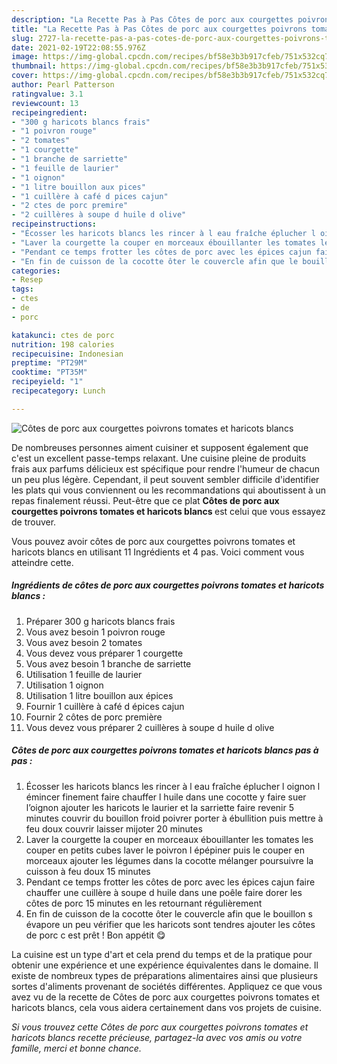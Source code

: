 ```yaml
---
description: "La Recette Pas à Pas Côtes de porc aux courgettes poivrons tomates et haricots blancs"
title: "La Recette Pas à Pas Côtes de porc aux courgettes poivrons tomates et haricots blancs"
slug: 2727-la-recette-pas-a-pas-cotes-de-porc-aux-courgettes-poivrons-tomates-et-haricots-blancs
date: 2021-02-19T22:08:55.976Z
image: https://img-global.cpcdn.com/recipes/bf58e3b3b917cfeb/751x532cq70/cotes-de-porc-aux-courgettes-poivrons-tomates-et-haricots-blancs-photo-principale-de-la-recette.jpg
thumbnail: https://img-global.cpcdn.com/recipes/bf58e3b3b917cfeb/751x532cq70/cotes-de-porc-aux-courgettes-poivrons-tomates-et-haricots-blancs-photo-principale-de-la-recette.jpg
cover: https://img-global.cpcdn.com/recipes/bf58e3b3b917cfeb/751x532cq70/cotes-de-porc-aux-courgettes-poivrons-tomates-et-haricots-blancs-photo-principale-de-la-recette.jpg
author: Pearl Patterson
ratingvalue: 3.1
reviewcount: 13
recipeingredient:
- "300 g haricots blancs frais"
- "1 poivron rouge"
- "2 tomates"
- "1 courgette"
- "1 branche de sarriette"
- "1 feuille de laurier"
- "1 oignon"
- "1 litre bouillon aux pices"
- "1 cuillère à café d pices cajun"
- "2 ctes de porc premire"
- "2 cuillères à soupe d huile d olive"
recipeinstructions:
- "Écosser les haricots blancs les rincer à l eau fraîche éplucher l oignon l émincer finement faire chauffer l huile dans une cocotte y faire suer l’oignon ajouter les haricots le laurier et la sarriette faire revenir 5 minutes couvrir du bouillon froid poivrer porter à ébullition puis mettre à feu doux couvrir laisser mijoter 20 minutes"
- "Laver la courgette la couper en morceaux ébouillanter les tomates les couper en petits cubes laver le poivron l épépiner puis le couper en morceaux ajouter les légumes dans la cocotte mélanger poursuivre la cuisson à feu doux 15 minutes"
- "Pendant ce temps frotter les côtes de porc avec les épices cajun faire chauffer une cuillère à soupe d huile dans une poêle faire dorer les côtes de porc 15 minutes en les retournant régulièrement"
- "En fin de cuisson de la cocotte ôter le couvercle afin que le bouillon s évapore un peu vérifier que les haricots sont tendres ajouter les côtes de porc c est prêt ! Bon appétit 😋"
categories:
- Resep
tags:
- ctes
- de
- porc

katakunci: ctes de porc 
nutrition: 198 calories
recipecuisine: Indonesian
preptime: "PT29M"
cooktime: "PT35M"
recipeyield: "1"
recipecategory: Lunch

---
```



![Côtes de porc aux courgettes poivrons tomates et haricots blancs](https://img-global.cpcdn.com/recipes/bf58e3b3b917cfeb/751x532cq70/cotes-de-porc-aux-courgettes-poivrons-tomates-et-haricots-blancs-photo-principale-de-la-recette.jpg)

De nombreuses personnes aiment cuisiner et supposent également que c'est un excellent passe-temps relaxant. Une cuisine pleine de produits frais aux parfums délicieux est spécifique pour rendre l'humeur de chacun un peu plus légère. Cependant, il peut souvent sembler difficile d'identifier les plats qui vous conviennent ou les recommandations qui aboutissent à un repas finalement réussi. Peut-être que ce plat <strong> Côtes de porc aux courgettes poivrons tomates et haricots blancs </strong> est celui que vous essayez de trouver.

<!--inarticleads1-->

Vous pouvez avoir côtes de porc aux courgettes poivrons tomates et haricots blancs en utilisant 11 Ingrédients et 4 pas. Voici comment vous atteindre cette.

##### Ingrédients de côtes de porc aux courgettes poivrons tomates et haricots blancs :

1. Préparer 300 g haricots blancs frais
1. Vous avez besoin 1 poivron rouge
1. Vous avez besoin 2 tomates
1. Vous devez vous préparer 1 courgette
1. Vous avez besoin 1 branche de sarriette
1. Utilisation 1 feuille de laurier
1. Utilisation 1 oignon
1. Utilisation 1 litre bouillon aux épices
1. Fournir 1 cuillère à café d épices cajun
1. Fournir 2 côtes de porc première
1. Vous devez vous préparer 2 cuillères à soupe d huile d olive




<!--inarticleads2-->

##### Côtes de porc aux courgettes poivrons tomates et haricots blancs pas à pas :

1. Écosser les haricots blancs les rincer à l eau fraîche éplucher l oignon l émincer finement faire chauffer l huile dans une cocotte y faire suer l’oignon ajouter les haricots le laurier et la sarriette faire revenir 5 minutes couvrir du bouillon froid poivrer porter à ébullition puis mettre à feu doux couvrir laisser mijoter 20 minutes
1. Laver la courgette la couper en morceaux ébouillanter les tomates les couper en petits cubes laver le poivron l épépiner puis le couper en morceaux ajouter les légumes dans la cocotte mélanger poursuivre la cuisson à feu doux 15 minutes
1. Pendant ce temps frotter les côtes de porc avec les épices cajun faire chauffer une cuillère à soupe d huile dans une poêle faire dorer les côtes de porc 15 minutes en les retournant régulièrement
1. En fin de cuisson de la cocotte ôter le couvercle afin que le bouillon s évapore un peu vérifier que les haricots sont tendres ajouter les côtes de porc c est prêt ! Bon appétit 😋




<!--inarticleads1-->

<p>
La cuisine est un type d'art et cela prend du temps et de la pratique pour obtenir une expérience et une expérience équivalentes dans le domaine. Il existe de nombreux types de préparations alimentaires ainsi que plusieurs sortes d'aliments provenant de sociétés différentes. Appliquez ce que vous avez vu de la recette de Côtes de porc aux courgettes poivrons tomates et haricots blancs, cela vous aidera certainement dans vos projets de cuisine.
</p>

<p>
<i>Si vous trouvez cette Côtes de porc aux courgettes poivrons tomates et haricots blancs recette précieuse, partagez-la avec vos amis ou votre famille, merci et bonne chance.</i>
</p>
